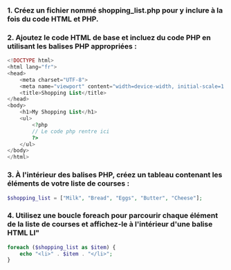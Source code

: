 ### 1. Créez un fichier nommé shopping_list.php pour y inclure à la fois du code HTML et PHP.

### 2. Ajoutez le code HTML de base et incluez du code PHP en utilisant les balises PHP appropriées :

```php
<!DOCTYPE html>
<html lang="fr">
<head>
    <meta charset="UTF-8">
    <meta name="viewport" content="width=device-width, initial-scale=1.0">
    <title>Shopping List</title>
</head>
<body>
    <h1>My Shopping List</h1>
    <ul>
        <?php
        // Le code php rentre ici
        ?>
    </ul>
</body>
</html>
```

### 3. À l'intérieur des balises PHP, créez un tableau contenant les éléments de votre liste de courses :

```php
$shopping_list = ["Milk", "Bread", "Eggs", "Butter", "Cheese"];
```

### 4. Utilisez une boucle foreach pour parcourir chaque élément de la liste de courses et affichez-le à l'intérieur d'une balise HTML LI"
```php
foreach ($shopping_list as $item) {
    echo "<li>" . $item . "</li>";
}
```
